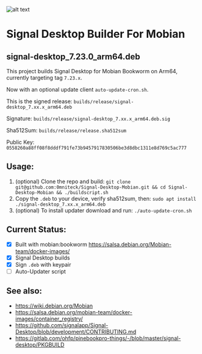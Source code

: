 ![alt text](https://signal.org/assets/images/header/logo.png)

# Signal Desktop Builder For Mobian

## signal-desktop_7.23.0_arm64.deb

This project builds Signal Desktop for Mobian Bookworm on Arm64, currently targeting tag `7.23.x`.

Now with an optional update client `auto-update-cron.sh`.

This is the signed release: `builds/release/signal-desktop_7.xx.x_arm64.deb`

Signature: `builds/release/signal-desktop_7.xx.x_arm64.deb.sig`

Sha512Sum: `builds/release/release.sha512sum`

Public Key: `0558260a88ff08f8dddf791fe73b9457917830506be3d8dbc1311e8d769c5ac777`

## Usage:

1. (optional) Clone the repo and build: `git clone git@github.com:0mniteck/Signal-Desktop-Mobian.git && cd Signal-Desktop-Mobian && ./buildscript.sh`
2. Copy the `.deb` to your device, verify sha512sum, then: `sudo apt install ./signal-desktop_7.xx.x_arm64.deb`
3. (optional) To install updater download and run: `./auto-update-cron.sh`

## Current Status:

* [x] Built with mobian:bookworm https://salsa.debian.org/Mobian-team/docker-images/
* [x] Signal Desktop builds
* [x] Sign `.deb` with keypair
* [ ] Auto-Updater script

## See also:

* https://wiki.debian.org/Mobian
* https://salsa.debian.org/mobian-team/docker-images/container_registry/
* https://github.com/signalapp/Signal-Desktop/blob/development/CONTRIBUTING.md
* https://gitlab.com/ohfp/pinebookpro-things/-/blob/master/signal-desktop/PKGBUILD
